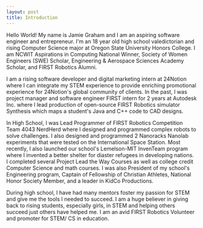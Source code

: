 ```yaml
---
layout: post
title: Introduction
---
```


Hello World! My name is Jamie Graham and I am an aspiring software engineer and entrepreneur. I'm an 18 year old high school valedictorian and rising Computer Science major at Oregon State University Honors College. I am NCWIT Aspirations in Computing National Winner, Society of Women Engineers (SWE) Scholar, Engineering & Aerospace Sciences Academy Scholar, and FIRST Robotics Alumni.

I am a rising software developer and digital marketing intern at 24Notion where I can integrate my STEM experience to provide enriching promotional experience for 24Notion's global community of clients. In the past, I was project manager and software engineer FIRST intern for 2 years at Autodesk Inc. where I lead production of open-source FIRST Robotics simulator Synthesis which maps a student's Java and C++ code to CAD designs.

In High School, I was Lead Programmer of FIRST Robotics Competition Team 4043 NerdHerd where I designed and programmed complex robots to solve challenges. I also designed and programmed 2 Nanoracks Nanolab experiments that were tested on the International Space Station. Most recently, I also launched our school's Lemelson-MIT InvenTeam program where I invented a better shelter for diaster refugees in developing nations. I completed several Project Lead the Way Courses as well as college credit Computer Science and math courses. I was also President of my school's Engineering program, Captain of Fellowship of Christian Athletes, National Honor Society Member, and a leader in KidCo Productions.

During high school, I have had many mentors foster my passion for STEM and give me the tools I needed to succeed. I am a huge believer in giving back to rising students, especially girls, in STEM and helping others succeed just others have helped me. I am an avid FIRST Robotics Volunteer and promoter for STEM/ CS in education.
